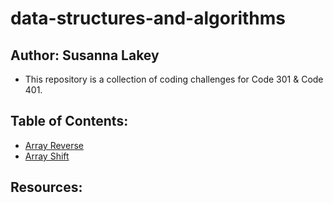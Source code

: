 # data-structures-and-algorithms

## Author:  Susanna Lakey
* This repository is a collection of coding challenges for Code 301 & Code 401.

## Table of Contents:
* [Array Reverse](code-challenges/arrayReverse/array-reverse.js)
* [Array Shift](code-challenges/arrayShift/array-shift.js)


## Resources:

